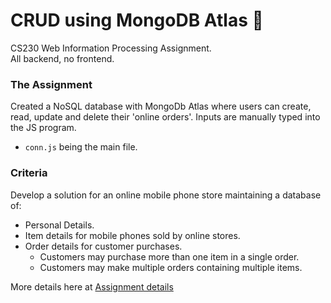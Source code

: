 # CRUD using MongoDB Atlas 📂
CS230 Web Information Processing Assignment. <br/>
All backend, no frontend.

### The Assignment
Created a NoSQL database with MongoDb Atlas where users can create, read, update and delete their 'online orders'. Inputs are manually typed into the JS program.
- `conn.js` being the main file.

### Criteria <br/>
Develop a solution for an online mobile phone store maintaining a database of: 
- Personal Details.
- Item details for mobile phones sold by online stores.
- Order details for customer purchases.
  - Customers may purchase more than one item in a single order.
  - Customers may make multiple orders containing multiple items.

More details here at [Assignment details](https://github.com/user-attachments/files/16395612/CS230.-.Assignment.5.pdf)
